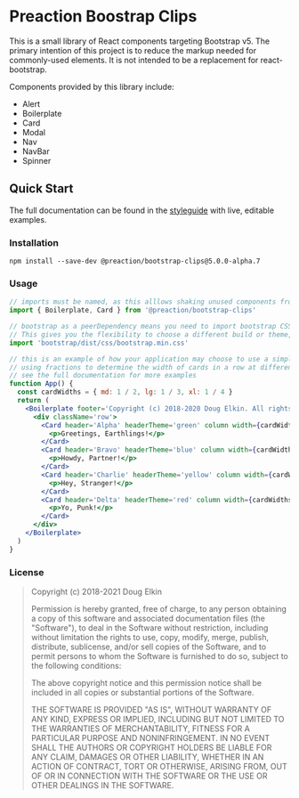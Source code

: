 # Preaction Boostrap Clips

This is a small library of React components targeting Bootstrap v5. The primary intention of this project is to reduce the markup needed for commonly-used elements. It is not intended to be a replacement for react-bootstrap.

Components provided by this library include:

- Alert
- Boilerplate
- Card
- Modal
- Nav
- NavBar
- Spinner

## Quick Start

The full documentation can be found in the [styleguide](https://duhdugg.github.io/preaction-bootstrap-clips/) with live, editable examples.

### Installation

`npm install --save-dev @preaction/bootstrap-clips@5.0.0-alpha.7`

### Usage

```jsx
// imports must be named, as this alllows shaking unused components from your bundle
import { Boilerplate, Card } from '@preaction/bootstrap-clips'

// bootstrap as a peerDependency means you need to import bootstrap CSS yourself.
// This gives you the flexibility to choose a different build or theme, if you wish.
import 'bootstrap/dist/css/bootstrap.min.css'

// this is an example of how your application may choose to use a simple Bootstrap template,
// using fractions to determine the width of cards in a row at different breakpoints
// see the full documentation for more examples
function App() {
  const cardWidths = { md: 1 / 2, lg: 1 / 3, xl: 1 / 4 }
  return (
    <Boilerplate footer='Copyright (c) 2018-2020 Doug Elkin. All rights reserved.'>
      <div className='row'>
        <Card header='Alpha' headerTheme='green' column width={cardWidths}>
          <p>Greetings, Earthlings!</p>
        </Card>
        <Card header='Bravo' headerTheme='blue' column width={cardWidths}>
          <p>Howdy, Partner!</p>
        </Card>
        <Card header='Charlie' headerTheme='yellow' column width={cardWidths}>
          <p>Hey, Stranger!</p>
        </Card>
        <Card header='Delta' headerTheme='red' column width={cardWidths}>
          <p>Yo, Punk!</p>
        </Card>
      </div>
    </Boilerplate>
  )
}
```

### License

> Copyright (c) 2018-2021 Doug Elkin
>
> Permission is hereby granted, free of charge, to any person obtaining a copy
> of this software and associated documentation files (the "Software"), to deal
> in the Software without restriction, including without limitation the rights
> to use, copy, modify, merge, publish, distribute, sublicense, and/or sell
> copies of the Software, and to permit persons to whom the Software is
> furnished to do so, subject to the following conditions:
>
> The above copyright notice and this permission notice shall be included in
> all copies or substantial portions of the Software.
>
> THE SOFTWARE IS PROVIDED "AS IS", WITHOUT WARRANTY OF ANY KIND, EXPRESS OR
> IMPLIED, INCLUDING BUT NOT LIMITED TO THE WARRANTIES OF MERCHANTABILITY,
> FITNESS FOR A PARTICULAR PURPOSE AND NONINFRINGEMENT. IN NO EVENT SHALL THE
> AUTHORS OR COPYRIGHT HOLDERS BE LIABLE FOR ANY CLAIM, DAMAGES OR OTHER
> LIABILITY, WHETHER IN AN ACTION OF CONTRACT, TORT OR OTHERWISE, ARISING FROM,
> OUT OF OR IN CONNECTION WITH THE SOFTWARE OR THE USE OR OTHER DEALINGS IN THE
> SOFTWARE.
